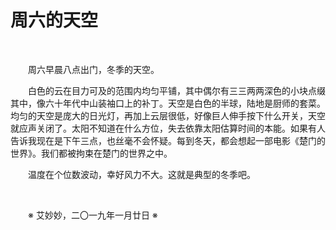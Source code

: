 # 周六的天空

&emsp;&emsp;

&emsp;&emsp;周六早晨八点出门，冬季的天空。

&emsp;&emsp;白色的云在目力可及的范围内均匀平铺，其中偶尔有三三两两深色的小块点缀其中，像六十年代中山装袖口上的补丁。天空是白色的半球，陆地是厨师的套菜。均匀的天空是庞大的日光灯，再加上云层很低，好像巨人伸手按下什么开关，天空就应声关闭了。太阳不知道在什么方位，失去依靠太阳估算时间的本能。如果有人告诉我现在是下午三点，也丝毫不会怀疑。每到冬天，都会想起一部电影《楚门的世界》。我们都被拘束在楚门的世界之中。

&emsp;&emsp;温度在个位数波动，幸好风力不大。这就是典型的冬季吧。

&emsp;&emsp;

&emsp;&emsp;※ 艾妙妙，二〇一九年一月廿日 ※